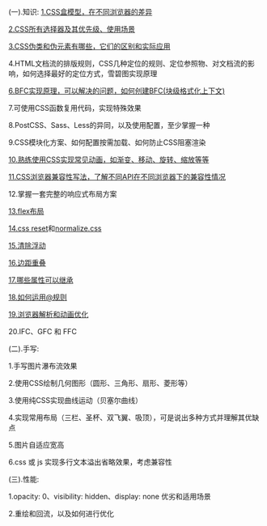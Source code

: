(一).知识:
  [1.CSS盒模型，在不同浏览器的差异](../'css/盒模型及差异.html')

  [2.CSS所有选择器及其优先级、使用场景]('../书籍/CSS权威指南/2.选择器.html')
  
  [3.CSS伪类和伪元素有哪些，它们的区别和实际应用]('../书籍/CSS权威指南/2.选择器.html')
  
  4.HTML文档流的排版规则，CSS几种定位的规则、定位参照物、对文档流的影响，如何选择最好的定位方式，雪碧图实现原理
  
  
  [6.BFC实现原理，可以解决的问题，如何创建BFC(块级格式化上下文)]('../css/盒模型及差异.html')
  
  7.可使用CSS函数复用代码，实现特殊效果
  
  8.PostCSS、Sass、Less的异同，以及使用配置，至少掌握一种
  
  9.CSS模块化方案、如何配置按需加载、如何防止CSS阻塞渲染
  
  [10.熟练使用CSS实现常见动画，如渐变、移动、旋转、缩放等等](https://www.runoob.com/css3/css3-animations.html)
  
  [11.CSS浏览器兼容性写法，了解不同API在不同浏览器下的兼容性情况](https://www.duitang.com/static/csshack.html)
  
  12.掌握一套完整的响应式布局方案

  [13.flex布局]('../css/flex.html')

  [14.css reset](../css/reset.css)和[normalize.css](../css/normalize.css)

  [15.清除浮动]('../css/清除浮动.html')

  [16.边距重叠]('../css/盒模型及差异.html')

  [17.哪些属性可以继承]('./css属性继承.png')
  
  [18.如何运用@规则]('../书籍/CSS权威指南/1.css和文档.txt')

  [19.浏览器解析和动画优化](https://segmentfault.com/a/1190000008015671)
  
  20.IFC、GFC 和 FFC

(二).手写:

  1.手写图片瀑布流效果

  2.使用CSS绘制几何图形（圆形、三角形、扇形、菱形等）

  3.使用纯CSS实现曲线运动（贝塞尔曲线）

  4.实现常用布局（三栏、圣杯、双飞翼、吸顶），可是说出多种方式并理解其优缺点

  5.图片自适应宽高

  6.css 或 js 实现多行文本溢出省略效果，考虑兼容性

(三).性能:

  1.opacity: 0、visibility: hidden、display: none 优劣和适用场景

  2.重绘和回流，以及如何进行优化
